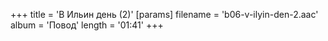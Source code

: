 +++
title = 'В Ильин день (2)'
[params]
  filename = 'b06-v-ilyin-den-2.aac'
  album = 'Повод'
  length = '01:41'
+++

